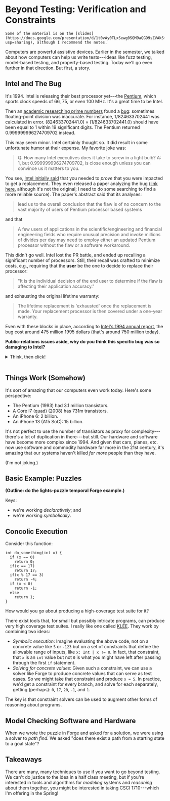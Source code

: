 # Beyond Testing: Verification and Constraints

~~~admonish note title="Slides"
Some of the material is on the [slides](https://docs.google.com/presentation/d/1t0vAy0TLxSewg0SQM9aQGD9sZVAkSf1MJ99IuhZFIjU/edit?usp=sharing), although I recommend the notes.
~~~

Computers are powerful assistive devices. Earlier in the semester, we talked about how computers can help us write tests---ideas like fuzz testing, model-based testing, and property-based testing. Today we'll go even further in that direction. But first, a story.

## Intel and The Bug

It's 1994. Intel is releasing their best processor yet---the [Pentium](https://en.wikipedia.org/wiki/List_of_Intel_Pentium_processors#P5_based_Pentiums), which sports clock speeds of 66, 75, or even 100 MHz. It's a great time to be Intel. 

Then an [academic researching prime numbers](https://faculty.lynchburg.edu/~nicely/pentbug/pentbug.html) found a [bug](https://en.wikipedia.org/wiki/Pentium_FDIV_bug): sometimes floating-point division was inaccurate. For instance, $1/824633702441$ was calculated in error. $(824633702441.0) \times (1/824633702441.0)$ should have been equal to $1$ within 19 significant digits. The Pentium returned $0.999999996274709702$ instead.

This may seem minor. Intel certainly thought so. It did result in some unfortunate humor at their expense. My favorite joke was:

> Q: How many Intel executives does it take to screw in a light bulb?
> A: 1, but 0.999999996274709702, is close enough unless you can convince us it matters to you.

You see, [Intel initially said](https://www.nytimes.com/1994/12/21/us/business-technology-in-about-face-intel-will-swap-its-flawed-chip.html) that you needed to _prove_ that you were impacted to get a replacement. They even released a paper analyzing the bug ([link here](https://users.fmi.uni-jena.de/~nez/rechnerarithmetik_5/fdiv_bug/intel_white11.pdf), although it's not the original; I need to do some searching to find a more reliable source). The paper's abstract said that its analyses:

> lead us to the overall conclusion that the flaw is of no concern to the vast majority of users of Pentium processor based systems

and that

> A few users of applications in the scientific/engineering and financial engineering fields who require unusual precision and invoke millions of divides per day may need to employ either an updated Pentium processor without the flaw or a software workaround.

This didn't go well. Intel lost the PR battle, and ended up recalling a significant number of processors. Still, their recall was crafted to minimize costs, e.g., requiring that the **user** be the one to decide to replace their processor:

> "It is the individual decision of the end user to determine if the flaw is affecting their application accuracy."

and exhausting the original lifetime warranty:

> The lifetime replacement is 'exhausted' once the replacement is made. Your replacement processor is then covered under a one-year warranty.

Even with these blocks in place, according to [Intel's 1994 annual report](https://www.intel.com/content/www/us/en/history/history-1994-annual-report.html), the bug cost around 475 million 1995 dollars (that's around 750 million today).

**Public-relations issues aside, why do you think this specific bug was so damaging to Intel?**

<details>
<summary>Think, then click!</summary>
Hardware isn't easy to patch! In fact, even some software bugs can be tough to patch. (Consider all those security vulnerabilities in early versions of Internet Explorer.)
    
So the impact of a bug isn't just about how much harm it does, or how many people are affected, or even how tough the bug itself is to fix, but also _how difficult it is to deploy a fix_.
</details>
<br/>

## Things Work (Somehow)

It's sort of amazing that our computers even work today. Here's some perspective:
* The Pentium (1993) had 3.1 million transistors.
* A Core i7 (quad) (2008) has 731m transistors.
* An iPhone 6: 2 billion.
* An iPhone 13 (A15 SoC): 15 billion.

It's not perfect to use the number of transistors as proxy for complexity---there's a lot of duplication in there---but still. Our hardware and software have become more complex since 1994. And given that cars, planes, etc. now use software and commodity hardware far more in the 21st century, it's amazing that our systems haven't killed _far more_ people than they have.

(I'm not joking.)

## Basic Example: Puzzles

**(Outline: do the lights-puzzle temporal Forge example.)**

Keys:
* we're working _declaratively_; and 
* we're working _symbolically_. 

## Concolic Execution 

Consider this function:

```
int do_something(int x) {
  if (x == 0)
    return 0;
  if(x == 17) 
    return 17;
  if(x % 17 == 3) 
    return -4;
  if (x < 0)
    return -1;
  else
    return 1;
}
```

How would you go about producing a high-coverage test suite for it?

There exist tools that, for small but possibly intricate programs, can produce very high coverage test suites. I really like one called [KLEE](http://klee.github.io). They work by combining two ideas:
* *Symbolic execution*: Imagine evaluating the above code, not on a concrete value like `5` or `-123` but on a set of constraints that define the allowable range of inputs, like `x: Int | x != 0`. In fact, that constraint, that `x` is an `int` value but not `0` is what you might have left after passing through the first `if` statement. 
* *Solving for concrete values*: Given such a constraint, we can use a solver like Forge to produce concrete values that can serve as test cases. So we might take that constraint and produce `x = 5`. In practice, we'd get a constraint for every branch, and solve for each separately, getting (perhaps): `0`, `17`, `20`, `-1`, and `1`.

The key is that constraint solvers can be used to augment other forms of reasoning about programs. 

## Model Checking Software and Hardware

When we wrote the puzzle in Forge and asked for a solution, we were using a solver to _path find_. We asked "does there exist a path from a starting state to a goal state"? 



<!-- ### What if we asked GPT-3 or ChatGPT for the same thing?

I asked ChatGPT for a high-coverage test suite for the above program. Here's the response:

> Here's a high-coverage test suite for the updated C program:
> 
> 1. Test case where x is 0:
>    - Input: x = 0
>    - Expected output: 0
> 
> 2. Test case where x is positive:
>    - Input: x = 100
>    - Expected output: 1
> 
> 3. Test case where x is negative:
>    - Input: x = -50
>    - Expected output: -1
> 
> 4. Test case where x is a multiple of 17 with remainder 3:
>    - Input: x = 20
>    - Expected output: -4
> 
> 5. Test case where x is a multiple of 17 without remainder:
>    - Input: x = 34
>    - Expected output: 17
> 
> 6. Test case where x is one more than a multiple of 17:
>    - Input: x = 22
>    - Expected output: 1
> 
> 7. Test case where x is one less than a multiple of 17:
>    - Input: x = -6
>    - Expected output: -1
> 
> 8. Test case where x is the smallest possible negative number:
>    - Input: x = -2147483648 (INT_MIN)
>    - Expected output: -1
> 
> 9. Test case where x is the largest possible positive number:
>    - Input: x = 2147483647 (INT_MAX)
>    - Expected output: 1
> 
> By running the above test cases, we can ensure that the `get_sign()` function works correctly for all possible values of `x`. Note that test cases 4 and 5 are added to cover the new condition in the updated function.

What do you notice?

How might tools like this and tools like KLEE interoperate in the future? -->

## Takeaways

There are many, many techniques to use if you want to go beyond testing. We can't do justice to the idea in a half class meeting, but if you're interested in tools and algorithms for _modeling_ systems and _reasoning_ about them together, you might be interested in taking CSCI 1710---which I'm offering in the Spring!



